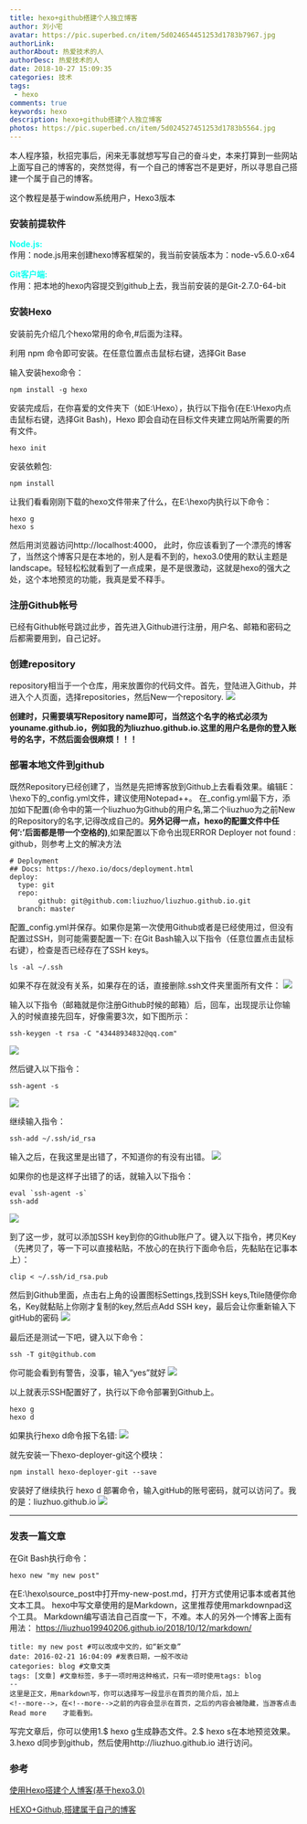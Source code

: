 ```yaml
---
title: hexo+github搭建个人独立博客
author: 刘小宅
avatar: https://pic.superbed.cn/item/5d024654451253d1783b7967.jpg
authorLink: 
authorAbout: 热爱技术的人
authorDesc: 热爱技术的人
date: 2018-10-27 15:09:35
categories: 技术
tags: 
 - hexo
comments: true
keywords: hexo
description: hexo+github搭建个人独立博客
photos: https://pic.superbed.cn/item/5d024527451253d1783b5564.jpg
---
```


本人程序猿，秋招完事后，闲来无事就想写写自己的奋斗史，本来打算到一些网站上面写自己的博客的，突然觉得，有一个自己的博客岂不是更好，所以寻思自己搭建一个属于自己的博客。
<!--more-->

这个教程是基于window系统用户，Hexo3版本


### 安装前提软件

<font color="##97FFFF">**Node.js:**</font>  
作用：node.js用来创建hexo博客框架的，我当前安装版本为：node-v5.6.0-x64


<font color="##97FFFF">**Git客户端:**</font>  
作用：把本地的hexo内容提交到github上去，我当前安装的是Git-2.7.0-64-bit

### 安装Hexo

安装前先介绍几个hexo常用的命令,#后面为注释。

利用 npm 命令即可安装。在任意位置点击鼠标右键，选择Git Base

输入安装hexo命令：
```
npm install -g hexo

```

安装完成后，在你喜爱的文件夹下（如E:\Hexo），执行以下指令(在E:\Hexo内点击鼠标右键，选择Git Bash)，Hexo 即会自动在目标文件夹建立网站所需要的所有文件。
```
hexo init

```

安装依赖包:
```
npm install

```

让我们看看刚刚下载的hexo文件带来了什么，在E:\hexo内执行以下命令：
```
hexo g
hexo s

```

然后用浏览器访问http://localhost:4000， 此时，你应该看到了一个漂亮的博客了，当然这个博客只是在本地的，别人是看不到的，hexo3.0使用的默认主题是landscape。轻轻松松就看到了一点成果，是不是很激动，这就是hexo的强大之处，这个本地预览的功能，我真是爱不释手。

### 注册Github帐号

已经有Github帐号跳过此步，首先进入Github进行注册，用户名、邮箱和密码之后都需要用到，自己记好。

### 创建repository

repository相当于一个仓库，用来放置你的代码文件。首先，登陆进入Github，并进入个人页面，选择repositories，然后New一个repository.
<img src="/imgs/QQ截图20181027152902.png"/>

**创建时，只需要填写Repository name即可，当然这个名字的格式必须为youname.github.io，例如我的为liuzhuo.github.io.这里的用户名是你的登入账号的名字，不然后面会很麻烦！！！**

### 部署本地文件到github

既然Repository已经创建了，当然是先把博客放到Github上去看看效果。编辑E：\hexo下的_config.yml文件，建议使用Notepad++。
在_config.yml最下方，添加如下配置(命令中的第一个liuzhuo为Github的用户名,第二个liuzhuo为之前New的Repository的名字,记得改成自己的。**另外记得一点，hexo的配置文件中任何’:’后面都是带一个空格的)**,如果配置以下命令出现ERROR Deployer not found : github，则参考上文的解决方法
```
# Deployment
## Docs: https://hexo.io/docs/deployment.html
deploy:
  type: git
  repo: 
       github: git@github.com:liuzhuo/liuzhuo.github.io.git
  branch: master
```

配置_config.yml并保存。如果你是第一次使用Github或者是已经使用过，但没有配置过SSH，则可能需要配置一下:
在Git Bash输入以下指令（任意位置点击鼠标右键），检查是否已经存在了SSH keys。
```
ls -al ~/.ssh

```
如果不存在就没有关系，如果存在的话，直接删除.ssh文件夹里面所有文件：
<img src="/imgs/QQ截图20181027153549.png"/>

输入以下指令（邮箱就是你注册Github时候的邮箱）后，回车，出现提示让你输入的时候直接先回车，好像需要3次，如下图所示：
```
ssh-keygen -t rsa -C "43448934832@qq.com"
```
<img src="/imgs/QQ截图20181027153749.png"/>

然后键入以下指令：
```
ssh-agent -s

```
<img src="/imgs/QQ截图20181027153928.png"/>

继续输入指令：
```
ssh-add ~/.ssh/id_rsa
```
输入之后，在我这里是出错了，不知道你的有没有出错。
<img src="/imgs/QQ截图20181027154021.png"/>

如果你的也是这样子出错了的话，就输入以下指令：
```
eval `ssh-agent -s`
ssh-add
```
<img src="/imgs/QQ截图20181027154056.png"/>

到了这一步，就可以添加SSH key到你的Github账户了。键入以下指令，拷贝Key（先拷贝了，等一下可以直接粘贴，不放心的在执行下面命令后，先黏贴在记事本上）：
```
clip < ~/.ssh/id_rsa.pub

```

然后到Github里面，点击右上角的设置图标Settings,找到SSH keys,Ttile随便你命名，Key就黏贴上你刚才复制的key,然后点Add SSH key，最后会让你重新输入下gitHub的密码
<img src="/imgs/QQ截图20181027154157.png"/>


最后还是测试一下吧，键入以下命令：
```
ssh -T git@github.com

```

你可能会看到有警告，没事，输入“yes”就好
<img src="/imgs/QQ截图20181027154247.png"/>

以上就表示SSH配置好了，执行以下命令部署到Github上。
```
hexo g
hexo d

```

如果执行hexo d命令报下名错:
<img src="/imgs/QQ截图20181027154329.png"/>

就先安装一下hexo-deployer-git这个模块：
```
npm install hexo-deployer-git --save

```

安装好了继续执行 hexo d 部署命令，输入gitHub的账号密码，就可以访问了。我的是：liuzhuo.github.io
<img src="/imgs/QQ截图20181027154527.png"/>

---

### 发表一篇文章

在Git Bash执行命令：
```
hexo new "my new post"
```

在E:\hexo\source_post中打开my-new-post.md，打开方式使用记事本或者其他文本工具。
hexo中写文章使用的是Markdown，这里推荐使用markdownpad这个工具。 Markdown编写语法自己百度一下，不难。本人的另外一个博客上面有用法：
https://liuzhuo19940206.github.io/2018/10/12/markdown/

```
title: my new post #可以改成中文的，如“新文章”
date: 2016-02-21 16:04:09 #发表日期，一般不改动
categories: blog #文章文类
tags: [文章] #文章标签，多于一项时用这种格式，只有一项时使用tags: blog
--
这里是正文，用markdown写，你可以选择写一段显示在首页的简介后，加上
<!--more-->，在<!--more-->之前的内容会显示在首页，之后的内容会被隐藏，当游客点击Read more    才能看到。

```

写完文章后，你可以使用1.$ hexo g生成静态文件。2.$ hexo s在本地预览效果。3.hexo d同步到github，然后使用http://liuzhuo.github.io 进行访问。

### 参考

[使用Hexo搭建个人博客(基于hexo3.0)](http://opiece.me/2015/04/09/hexo-guide/#%E5%8F%82%E8%80%83)

[HEXO+Github,搭建属于自己的博客](https://www.jianshu.com/p/465830080ea9#)